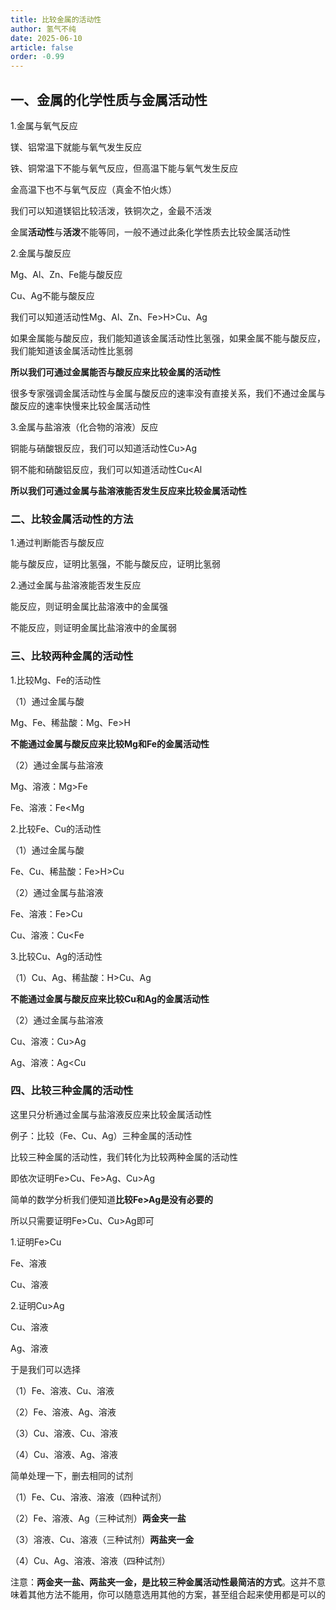 ```yaml
---
title: 比较金属的活动性
author: 氢气不纯
date: 2025-06-10
article: false
order: -0.99
---
```


## 一、金属的化学性质与金属活动性

1.金属与氧气反应

镁、铝常温下就能与氧气发生反应

铁、铜常温下不能与氧气反应，但高温下能与氧气发生反应

金高温下也不与氧气反应（真金不怕火炼）

我们可以知道镁铝比较活泼，铁铜次之，金最不活泼

金属**活动性**与**活泼**不能等同，一般不通过此条化学性质去比较金属活动性

2.金属与酸反应	

Mg、Al、Zn、Fe能与酸反应

Cu、Ag不能与酸反应

我们可以知道活动性Mg、Al、Zn、Fe\>H\>Cu、Ag

如果金属能与酸反应，我们能知道该金属活动性比氢强，如果金属不能与酸反应，我们能知道该金属活动性比氢弱

**所以我们可通过金属能否与酸反应来比较金属的活动性**

很多专家强调金属活动性与金属与酸反应的速率没有直接关系，我们不通过金属与酸反应的速率快慢来比较金属活动性

3.金属与盐溶液（化合物的溶液）反应

铜能与硝酸银反应，我们可以知道活动性Cu\>Ag

铜不能和硝酸铝反应，我们可以知道活动性Cu\<Al

**所以我们可通过金属与盐溶液能否发生反应来比较金属活动性**

### 二、比较金属活动性的方法	

1.通过判断能否与酸反应

能与酸反应，证明比氢强，不能与酸反应，证明比氢弱

2.通过金属与盐溶液能否发生反应

能反应，则证明金属比盐溶液中的金属强

不能反应，则证明金属比盐溶液中的金属弱

### 三、比较两种金属的活动性

1.比较Mg、Fe的活动性

（1）通过金属与酸

Mg、Fe、稀盐酸：Mg、Fe\>H

**不能通过金属与酸反应来比较Mg和Fe的金属活动性**

（2）通过金属与盐溶液

Mg、溶液：Mg\>Fe

Fe、溶液：Fe\<Mg

2.比较Fe、Cu的活动性

（1）通过金属与酸	

Fe、Cu、稀盐酸：Fe\>H\>Cu

（2）通过金属与盐溶液

Fe、溶液：Fe\>Cu

Cu、溶液：Cu\<Fe

3.比较Cu、Ag的活动性

（1）Cu、Ag、稀盐酸：H>Cu、Ag

**不能通过金属与酸反应来比较Cu和Ag的金属活动性**

（2）通过金属与盐溶液

Cu、溶液：Cu\>Ag

Ag、溶液：Ag\<Cu

### 四、比较三种金属的活动性

这里只分析通过金属与盐溶液反应来比较金属活动性

例子：比较（Fe、Cu、Ag）三种金属的活动性

比较三种金属的活动性，我们转化为比较两种金属的活动性

即依次证明Fe\>Cu、Fe\>Ag、Cu\>Ag

简单的数学分析我们便知道**比较Fe&gt;Ag是没有必要的**

所以只需要证明Fe\>Cu、Cu\>Ag即可

1.证明Fe\>Cu

Fe、溶液

Cu、溶液

2.证明Cu\>Ag

Cu、溶液

Ag、溶液

于是我们可以选择	

（1）Fe、溶液、Cu、溶液

（2）Fe、溶液、Ag、溶液

（3）Cu、溶液、Cu、溶液

（4）Cu、溶液、Ag、溶液

简单处理一下，删去相同的试剂

（1）Fe、Cu、溶液、溶液（四种试剂）

（2）Fe、溶液、Ag（三种试剂）**两金夹一盐**

（3）溶液、Cu、溶液（三种试剂）**两盐夹一金**

（4）Cu、Ag、溶液、溶液（四种试剂）

注意：**两金夹一盐、两盐夹一金，是比较三种金属活动性最简洁的方式**。这并不意味着其他方法不能用，你可以随意选用其他的方案，甚至组合起来使用都是可以的

‍

